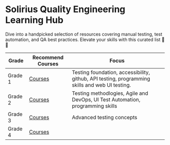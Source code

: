 # Solirius Quality Engineering Learning Hub

Dive into a handpicked selection of resources covering manual testing, test automation, and QA best practices. Elevate your skills with this curated list 🚀🧪

| Grade | Recommend Courses | Focus |
| ---- | ----------- | --- |
| Grade 1 | [Courses](./grade-1.md) | Testing foundation, accessibility, github, API testing, programming skills and web UI testing. |
| Grade 2 | [Courses](./grade-2.md) | Testing methodlogies, Agile and DevOps, UI Test Automation, programming skills|
| Grade 3 | [Courses](./grade-3.md) | Advanced testing concepts |
| Grade 4 | [Courses](./grade-4.md)|  |
